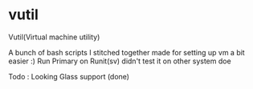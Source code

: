 # vutil

Vutil(Virtual machine utility)

A bunch of bash scripts I stitched together made for setting up vm a bit easier :)
Run Primary on Runit(sv) didn't test it on other system doe

Todo : Looking Glass support (done)
